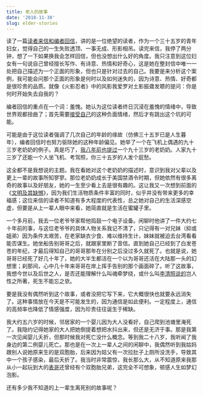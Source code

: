 ```yaml
---
title: 老人的故事
date: '2018-11-30'
slug: elder-stories
---
```


读了一篇[读者来信和编者回信](https://www.thecut.com/2018/11/im-broke-and-friendless-and-ive-wasted-my-whole-life.html)，讲的是一位绝望的读者，作为一个三十五岁的青年妇女，觉得自己的一生失败透顶、一事无成、形影相吊。读完来信，我停了两分钟，想了一下如果换我会怎样回信，但也没想出什么好的角度。我只注意到这位妇女有一句说自己曾经擅长写作、有诗意、热情和好奇心，这是她在整封信中唯一一处把自己描述为一个正面的形象，但也只是针对过去的自己。我要是来分析这个案例，我可能会问那个正面的形象是何时以及如何迷失的，因为诗意、热情、好奇都是很珍贵的品质。就像《火影忍者》中的风影我爱罗对土影振聋发聩的提问：你是何时开始失去自我的？

编者回信的重点在一个词：羞愧。她认为这位读者终日沉浸在羞愧的情绪中，导致世界观都扭曲了；首先需要[接受自己](/cn/2018/11/mediocre-self/)的这种负面情绪，然后才有跳出这个坑的可能。

可能是由于这位读者强调了几次自己的年龄的缘故（仿佛三十五岁已是人生暮年），编者回信时也努力驱除她的这种年龄偏见。她举了一个在飞机上偶遇的九十三岁老奶奶的例子。真是巧了，[我八年前也提过](/cn/2010/10/independent-and-wasteful-usa/)一个九十三岁的老奶奶。人家九十三岁了还能一个人坐飞机、考驾照，你三十五岁的人发个屁愁。

这全都不是我想说的主题。我在看她对这个老奶奶的描述时，意识到我对父辈以及更上一辈的故事所知寥寥。那位老奶奶成长于美国禁酒令时期，但她依然有很多离奇的故事以及好朋友，她的一生至少看上去是很有趣的。这让我又一次想到前面的《[文明及其缺憾](/cn/2018/11/civilization-and-its-discontents/)》，因为我们生活物质条件丰富的同时，似乎并没有带来更多的幸福感；这位来信的读者不知道有多大程度的代表性，总之她对自己的生活深感空虚，但要是从上一辈人眼中来看，她简直就是生活在蜜罐子里。

一个多月前，我去一位老爷爷家帮他捣鼓一个电子设备。闲聊时他讲了一件大约七十年前的事，与这位老爷爷的具体人物关系我记不清了，只记得有一对兄妹（抑或姐弟）因为条件太艰苦，在老家缺衣少食、难以维持生计，妹妹就被迫去台湾看看能否谋生。她坐船告别哥哥之后，就跟家里断了音信。直到她自己已经到了白发苍苍的年纪，才最后得知自己的哥哥那年在分别之后没过多久就死了。也就是说，她哥哥已经死了好几十年了，她的大半生都活在一个以为哥哥还活在大陆那一头的幻想里；刹那间，心中几十年来哥哥在岸上挥手告别的那个画面碎了。听了这故事，我想今世以及后世之人，是否还能理解什么叫魂牵梦绕，或什么叫[李清照说的](/cn/2018/07/lost-bow/)岂人性之所著，死生不能忘之欤。

要是我没有偶然听到这个故事，或者没把它写下来，它大概很快也就要永远消失了。这种事情放在今天是不可能发生的，因为通信是如此便利。一定程度上，通信的高频率也降低了情感强度，因为珍贵往往诞生于稀缺。

我大约五六岁的时候，邻居家的一个婴儿因为大人没看好，自己爬到池塘里淹死了。我隐约记得她家的大人把她倒提着想把水抖出来，但还是无济于事。那是我第一次见闻婴儿夭折，但那时候我对死亡没什么概念。等到我二十八岁，我听闻了我身边的第二例婴儿死亡。那也是在一次上一辈人之间的闲聊中，我偶然听到我姑妈跟别人说她原来生的是双胞胎，后来因为姑父有一次拉肚子上厕所没洗手，导致其中一个孩子感染，最后夭折了。我当时非常震惊，我长那么大，从不知道原来我那从小一起玩到大的[表哥](/cn/2018/03/moldy-sausage/)还曾经有个双胞胎兄弟，这完全不可想象，顿感人生如梦幻泡影。

还有多少我不知道的上一辈生离死别的故事呢？
